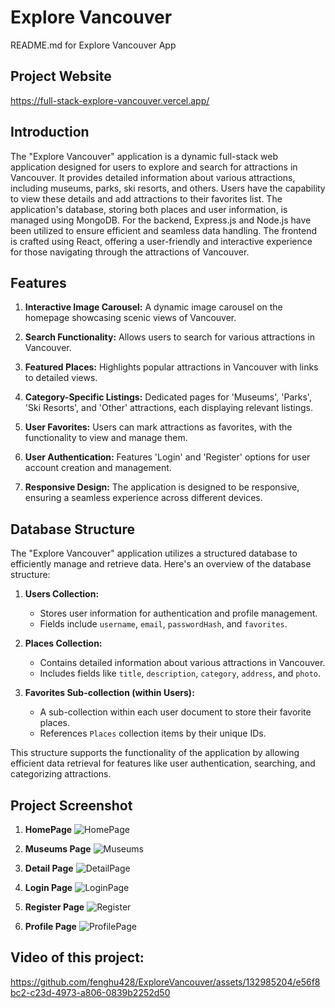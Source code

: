 # Explore Vancouver

README.md for Explore Vancouver App

## Project Website
https://full-stack-explore-vancouver.vercel.app/

## Introduction

The "Explore Vancouver" application is a dynamic full-stack web application designed for users to explore and search for attractions in Vancouver. It provides detailed information about various attractions, including museums, parks, ski resorts, and others. Users have the capability to view these details and add attractions to their favorites list. The application's database, storing both places and user information, is managed using MongoDB. For the backend, Express.js and Node.js have been utilized to ensure efficient and seamless data handling. The frontend is crafted using React, offering a user-friendly and interactive experience for those navigating through the attractions of Vancouver.

## Features

1. **Interactive Image Carousel:** A dynamic image carousel on the homepage showcasing scenic views of Vancouver.

2. **Search Functionality:** Allows users to search for various attractions in Vancouver.

3. **Featured Places:** Highlights popular attractions in Vancouver with links to detailed views.

4. **Category-Specific Listings:** Dedicated pages for 'Museums', 'Parks', 'Ski Resorts', and 'Other' attractions, each displaying relevant listings.

5. **User Favorites:** Users can mark attractions as favorites, with the functionality to view and manage them.

6. **User Authentication:** Features 'Login' and 'Register' options for user account creation and management.

7. **Responsive Design:** The application is designed to be responsive, ensuring a seamless experience across different devices.

## Database Structure

The "Explore Vancouver" application utilizes a structured database to efficiently manage and retrieve data. Here's an overview of the database structure:

1. **Users Collection:**

   - Stores user information for authentication and profile management.
   - Fields include `username`, `email`, `passwordHash`, and `favorites`.

2. **Places Collection:**

   - Contains detailed information about various attractions in Vancouver.
   - Includes fields like `title`, `description`, `category`, `address`, and `photo`.

3. **Favorites Sub-collection (within Users):**
   - A sub-collection within each user document to store their favorite places.
   - References `Places` collection items by their unique IDs.

This structure supports the functionality of the application by allowing efficient data retrieval for features like user authentication, searching, and categorizing attractions.

## Project Screenshot
1. **HomePage**
   ![HomePage](https://github.com/fenghu428/FullStack_ExploreVancouver/assets/132985204/46151ee2-8ed7-42ec-8175-cd84ea106fb4)

2. **Museums Page**
   ![Museums](https://github.com/fenghu428/FullStack_ExploreVancouver/assets/132985204/794bbac5-9dbc-4609-a2d9-de3a837ee1b8)

3. **Detail Page**
   ![DetailPage](https://github.com/fenghu428/FullStack_ExploreVancouver/assets/132985204/61d9dc1c-c92e-4190-aebe-4c1d8a4b76fd)

4. **Login Page**
   ![LoginPage](https://github.com/fenghu428/FullStack_ExploreVancouver/assets/132985204/d286d54e-687a-4df7-8ad8-169507be8e79)

5. **Register Page**
    ![Register](https://github.com/fenghu428/FullStack_ExploreVancouver/assets/132985204/4fabc2c5-5eb8-4d88-bf54-1f44bbcaaeaf)

6. **Profile Page**
   ![ProfilePage](https://github.com/fenghu428/FullStack_ExploreVancouver/assets/132985204/df5f787c-5a3d-4262-961f-756390b82c35)

## Video of this project:

https://github.com/fenghu428/ExploreVancouver/assets/132985204/e56f8bc2-c23d-4973-a806-0839b2252d50
